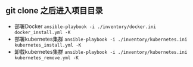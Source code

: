 ## git clone 之后进入项目目录
- 部署Docker
```ansible-playbook -i ./inventory/docker.ini docker_install.yml -K```
- 部署kubernetes集群
```ansible-playbook -i ./inventory/kubernetes.ini kubernetes_install.yml -K```
- 卸载kubernetes集群
```ansible-playbook -i ./inventory/kubernetes.ini kubernetes_remove.yml -K```

